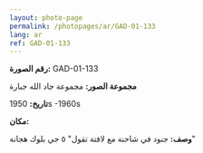 ```yaml
---
layout: photo-page
permalink: /photopages/ar/GAD-01-133
lang: ar
ref: GAD-01-133
---
```


**رقم الصورة:** GAD-01-133

**مجموعة الصور:** مجموعة جاد الله جبارة

**تاريخ:** 1950s -1960s

**مكان:**

**وصف:** جنود في شاحنة مع لافتة تقول" ٥ جي بلوك هجانة"
